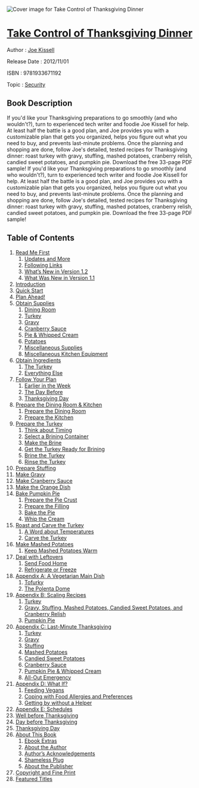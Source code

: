 ![Cover image for Take Control of Thanksgiving Dinner](https://imgdetail.ebookreading.net/cover/cover/security/EB9781933671192.jpg)

[Take Control of Thanksgiving Dinner](https://ebookreading.net/view/book/Take+Control+of+Thanksgiving+Dinner-EB9781933671192_1.html "Take Control of Thanksgiving Dinner")
====================================================================================================================

Author : [Joe Kissell](https://ebookreading.net/search/author/Joe+Kissell)

Release Date : 2012/11/01

ISBN : 9781933671192

Topic : [Security](https://ebookreading.net/search/category/security)

Book Description
-----------------

If you'd like your Thanksgiving preparations to go smoothly (and who wouldn't?), turn to experienced tech writer and foodie Joe Kissell for help. At least half the battle is a good plan, and Joe provides you with a customizable plan that gets you organized, helps you figure out what you need to buy, and prevents last-minute problems. Once the planning and shopping are done, follow Joe's detailed, tested recipes for Thanksgiving dinner: roast turkey with gravy, stuffing, mashed potatoes, cranberry relish, candied sweet potatoes, and pumpkin pie.
Download the free 33-page PDF sample!
              If you'd like your Thanksgiving preparations to go smoothly (and who wouldn't?), turn to experienced tech writer and foodie Joe Kissell for help. At least half the battle is a good plan, and Joe provides you with a customizable plan that gets you organized, helps you figure out what you need to buy, and prevents last-minute problems. Once the planning and shopping are done, follow Joe's detailed, tested recipes for Thanksgiving dinner: roast turkey with gravy, stuffing, mashed potatoes, cranberry relish, candied sweet potatoes, and pumpkin pie.
Download the free 33-page PDF sample!
              
Table of Contents
-----------------

1. [Read Me First](https://ebookreading.net/view/book/Take+Control+of+Thanksgiving+Dinner-EB9781933671192_1.html)
    1. [Updates and More](https://ebookreading.net/view/book/Take+Control+of+Thanksgiving+Dinner-EB9781933671192_1.html#chapter-1-sh1)
    1. [Following Links](https://ebookreading.net/view/book/Take+Control+of+Thanksgiving+Dinner-EB9781933671192_1.html#chapter-1-sh2)
    1. [What’s New in Version 1.2](https://ebookreading.net/view/book/Take+Control+of+Thanksgiving+Dinner-EB9781933671192_1.html#chapter-1-sh3)
    1. [What Was New in Version 1.1](https://ebookreading.net/view/book/Take+Control+of+Thanksgiving+Dinner-EB9781933671192_1.html#chapter-1-sh4)
1. [Introduction](https://ebookreading.net/view/book/Take+Control+of+Thanksgiving+Dinner-EB9781933671192_2.html)
1. [Quick Start](https://ebookreading.net/view/book/Take+Control+of+Thanksgiving+Dinner-EB9781933671192_3.html)
1. [Plan Ahead!](https://ebookreading.net/view/book/Take+Control+of+Thanksgiving+Dinner-EB9781933671192_4.html)
1. [Obtain Supplies](https://ebookreading.net/view/book/Take+Control+of+Thanksgiving+Dinner-EB9781933671192_5.html)
    1. [Dining Room](https://ebookreading.net/view/book/Take+Control+of+Thanksgiving+Dinner-EB9781933671192_5.html#chapter-5-sh1)
    1. [Turkey](https://ebookreading.net/view/book/Take+Control+of+Thanksgiving+Dinner-EB9781933671192_5.html#chapter-5-sh2)
    1. [Gravy](https://ebookreading.net/view/book/Take+Control+of+Thanksgiving+Dinner-EB9781933671192_5.html#chapter-5-sh3)
    1. [Cranberry Sauce](https://ebookreading.net/view/book/Take+Control+of+Thanksgiving+Dinner-EB9781933671192_5.html#chapter-5-sh4)
    1. [Pie &amp; Whipped Cream](https://ebookreading.net/view/book/Take+Control+of+Thanksgiving+Dinner-EB9781933671192_5.html#chapter-5-sh5)
    1. [Potatoes](https://ebookreading.net/view/book/Take+Control+of+Thanksgiving+Dinner-EB9781933671192_5.html#chapter-5-sh6)
    1. [Miscellaneous Supplies](https://ebookreading.net/view/book/Take+Control+of+Thanksgiving+Dinner-EB9781933671192_5.html#chapter-5-sh7)
    1. [Miscellaneous Kitchen Equipment](https://ebookreading.net/view/book/Take+Control+of+Thanksgiving+Dinner-EB9781933671192_5.html#chapter-5-sh8)
1. [Obtain Ingredients](https://ebookreading.net/view/book/Take+Control+of+Thanksgiving+Dinner-EB9781933671192_6.html)
    1. [The Turkey](https://ebookreading.net/view/book/Take+Control+of+Thanksgiving+Dinner-EB9781933671192_6.html#chapter-6-sh1)
    1. [Everything Else](https://ebookreading.net/view/book/Take+Control+of+Thanksgiving+Dinner-EB9781933671192_6.html#chapter-6-sh2)
1. [Follow Your Plan](https://ebookreading.net/view/book/Take+Control+of+Thanksgiving+Dinner-EB9781933671192_7.html)
    1. [Earlier in the Week](https://ebookreading.net/view/book/Take+Control+of+Thanksgiving+Dinner-EB9781933671192_7.html#chapter-7-sh1)
    1. [The Day Before](https://ebookreading.net/view/book/Take+Control+of+Thanksgiving+Dinner-EB9781933671192_7.html#chapter-7-sh2)
    1. [Thanksgiving Day](https://ebookreading.net/view/book/Take+Control+of+Thanksgiving+Dinner-EB9781933671192_7.html#chapter-7-sh3)
1. [Prepare the Dining Room &amp; Kitchen](https://ebookreading.net/view/book/Take+Control+of+Thanksgiving+Dinner-EB9781933671192_8.html)
    1. [Prepare the Dining Room](https://ebookreading.net/view/book/Take+Control+of+Thanksgiving+Dinner-EB9781933671192_8.html#chapter-8-sh1)
    1. [Prepare the Kitchen](https://ebookreading.net/view/book/Take+Control+of+Thanksgiving+Dinner-EB9781933671192_8.html#chapter-8-sh2)
1. [Prepare the Turkey](https://ebookreading.net/view/book/Take+Control+of+Thanksgiving+Dinner-EB9781933671192_9.html)
    1. [Think about Timing](https://ebookreading.net/view/book/Take+Control+of+Thanksgiving+Dinner-EB9781933671192_9.html#chapter-9-sh1)
    1. [Select a Brining Container](https://ebookreading.net/view/book/Take+Control+of+Thanksgiving+Dinner-EB9781933671192_9.html#chapter-9-sh2)
    1. [Make the Brine](https://ebookreading.net/view/book/Take+Control+of+Thanksgiving+Dinner-EB9781933671192_9.html#chapter-9-sh3)
    1. [Get the Turkey Ready for Brining](https://ebookreading.net/view/book/Take+Control+of+Thanksgiving+Dinner-EB9781933671192_9.html#chapter-9-sh4)
    1. [Brine the Turkey](https://ebookreading.net/view/book/Take+Control+of+Thanksgiving+Dinner-EB9781933671192_9.html#chapter-9-sh5)
    1. [Rinse the Turkey](https://ebookreading.net/view/book/Take+Control+of+Thanksgiving+Dinner-EB9781933671192_9.html#chapter-9-sh6)
1. [Prepare Stuffing](https://ebookreading.net/view/book/Take+Control+of+Thanksgiving+Dinner-EB9781933671192_10.html)
1. [Make Gravy](https://ebookreading.net/view/book/Take+Control+of+Thanksgiving+Dinner-EB9781933671192_11.html)
1. [Make Cranberry Sauce](https://ebookreading.net/view/book/Take+Control+of+Thanksgiving+Dinner-EB9781933671192_12.html)
1. [Make the Orange Dish](https://ebookreading.net/view/book/Take+Control+of+Thanksgiving+Dinner-EB9781933671192_13.html)
1. [Bake Pumpkin Pie](https://ebookreading.net/view/book/Take+Control+of+Thanksgiving+Dinner-EB9781933671192_14.html)
    1. [Prepare the Pie Crust](https://ebookreading.net/view/book/Take+Control+of+Thanksgiving+Dinner-EB9781933671192_14.html#chapter-14-sh1)
    1. [Prepare the Filling](https://ebookreading.net/view/book/Take+Control+of+Thanksgiving+Dinner-EB9781933671192_14.html#chapter-14-sh2)
    1. [Bake the Pie](https://ebookreading.net/view/book/Take+Control+of+Thanksgiving+Dinner-EB9781933671192_14.html#chapter-14-sh3)
    1. [Whip the Cream](https://ebookreading.net/view/book/Take+Control+of+Thanksgiving+Dinner-EB9781933671192_14.html#chapter-14-sh4)
1. [Roast and Carve the Turkey](https://ebookreading.net/view/book/Take+Control+of+Thanksgiving+Dinner-EB9781933671192_15.html)
    1. [A Word about Temperatures](https://ebookreading.net/view/book/Take+Control+of+Thanksgiving+Dinner-EB9781933671192_15.html#chapter-15-sh1)
    1. [Carve the Turkey](https://ebookreading.net/view/book/Take+Control+of+Thanksgiving+Dinner-EB9781933671192_15.html#chapter-15-sh2)
1. [Make Mashed Potatoes](https://ebookreading.net/view/book/Take+Control+of+Thanksgiving+Dinner-EB9781933671192_16.html)
    1. [Keep Mashed Potatoes Warm](https://ebookreading.net/view/book/Take+Control+of+Thanksgiving+Dinner-EB9781933671192_16.html#chapter-16-sh1)
1. [Deal with Leftovers](https://ebookreading.net/view/book/Take+Control+of+Thanksgiving+Dinner-EB9781933671192_17.html)
    1. [Send Food Home](https://ebookreading.net/view/book/Take+Control+of+Thanksgiving+Dinner-EB9781933671192_17.html#chapter-17-sh1)
    1. [Refrigerate or Freeze](https://ebookreading.net/view/book/Take+Control+of+Thanksgiving+Dinner-EB9781933671192_17.html#chapter-17-sh2)
1. [Appendix A: A Vegetarian Main Dish](https://ebookreading.net/view/book/Take+Control+of+Thanksgiving+Dinner-EB9781933671192_18.html)
    1. [Tofurky](https://ebookreading.net/view/book/Take+Control+of+Thanksgiving+Dinner-EB9781933671192_18.html#chapter-18-sh1)
    1. [The Polenta Dome](https://ebookreading.net/view/book/Take+Control+of+Thanksgiving+Dinner-EB9781933671192_18.html#chapter-18-sh2)
1. [Appendix B: Scaling Recipes](https://ebookreading.net/view/book/Take+Control+of+Thanksgiving+Dinner-EB9781933671192_19.html)
    1. [Turkey](https://ebookreading.net/view/book/Take+Control+of+Thanksgiving+Dinner-EB9781933671192_19.html#chapter-19-sh1)
    1. [Gravy, Stuffing, Mashed Potatoes, Candied Sweet Potatoes, and Cranberry Relish](https://ebookreading.net/view/book/Take+Control+of+Thanksgiving+Dinner-EB9781933671192_19.html#chapter-19-sh2)
    1. [Pumpkin Pie](https://ebookreading.net/view/book/Take+Control+of+Thanksgiving+Dinner-EB9781933671192_19.html#chapter-19-sh3)
1. [Appendix C: Last-Minute Thanksgiving](https://ebookreading.net/view/book/Take+Control+of+Thanksgiving+Dinner-EB9781933671192_20.html)
    1. [Turkey](https://ebookreading.net/view/book/Take+Control+of+Thanksgiving+Dinner-EB9781933671192_20.html#chapter-20-sh1)
    1. [Gravy](https://ebookreading.net/view/book/Take+Control+of+Thanksgiving+Dinner-EB9781933671192_20.html#chapter-20-sh2)
    1. [Stuffing](https://ebookreading.net/view/book/Take+Control+of+Thanksgiving+Dinner-EB9781933671192_20.html#chapter-20-sh3)
    1. [Mashed Potatoes](https://ebookreading.net/view/book/Take+Control+of+Thanksgiving+Dinner-EB9781933671192_20.html#chapter-20-sh4)
    1. [Candied Sweet Potatoes](https://ebookreading.net/view/book/Take+Control+of+Thanksgiving+Dinner-EB9781933671192_20.html#chapter-20-sh5)
    1. [Cranberry Sauce](https://ebookreading.net/view/book/Take+Control+of+Thanksgiving+Dinner-EB9781933671192_20.html#chapter-20-sh6)
    1. [Pumpkin Pie &amp; Whipped Cream](https://ebookreading.net/view/book/Take+Control+of+Thanksgiving+Dinner-EB9781933671192_20.html#chapter-20-sh7)
    1. [All-Out Emergency](https://ebookreading.net/view/book/Take+Control+of+Thanksgiving+Dinner-EB9781933671192_20.html#chapter-20-sh8)
1. [Appendix D: What If?](https://ebookreading.net/view/book/Take+Control+of+Thanksgiving+Dinner-EB9781933671192_21.html)
    1. [Feeding Vegans](https://ebookreading.net/view/book/Take+Control+of+Thanksgiving+Dinner-EB9781933671192_21.html#chapter-21-sh1)
    1. [Coping with Food Allergies and Preferences](https://ebookreading.net/view/book/Take+Control+of+Thanksgiving+Dinner-EB9781933671192_21.html#chapter-21-sh2)
    1. [Getting by without a Helper](https://ebookreading.net/view/book/Take+Control+of+Thanksgiving+Dinner-EB9781933671192_21.html#chapter-21-sh3)
1. [Appendix E: Schedules](https://ebookreading.net/view/book/Take+Control+of+Thanksgiving+Dinner-EB9781933671192_22.html)
1. [Well before Thanksgiving](https://ebookreading.net/view/book/Take+Control+of+Thanksgiving+Dinner-EB9781933671192_23.html)
1. [Day before Thanksgiving](https://ebookreading.net/view/book/Take+Control+of+Thanksgiving+Dinner-EB9781933671192_24.html)
1. [Thanksgiving Day](https://ebookreading.net/view/book/Take+Control+of+Thanksgiving+Dinner-EB9781933671192_25.html)
1. [About This Book](https://ebookreading.net/view/book/Take+Control+of+Thanksgiving+Dinner-EB9781933671192_26.html)
    1. [Ebook Extras](https://ebookreading.net/view/book/Take+Control+of+Thanksgiving+Dinner-EB9781933671192_26.html#chapter-26-sh1)
    1. [About the Author](https://ebookreading.net/view/book/Take+Control+of+Thanksgiving+Dinner-EB9781933671192_26.html#chapter-26-sh2)
    1. [Author’s Acknowledgements](https://ebookreading.net/view/book/Take+Control+of+Thanksgiving+Dinner-EB9781933671192_26.html#chapter-26-sh3)
    1. [Shameless Plug](https://ebookreading.net/view/book/Take+Control+of+Thanksgiving+Dinner-EB9781933671192_26.html#chapter-26-sh4)
    1. [About the Publisher](https://ebookreading.net/view/book/Take+Control+of+Thanksgiving+Dinner-EB9781933671192_26.html#chapter-26-sh5)
1. [Copyright and Fine Print](https://ebookreading.net/view/book/Take+Control+of+Thanksgiving+Dinner-EB9781933671192_27.html)
1. [Featured Titles](https://ebookreading.net/view/book/Take+Control+of+Thanksgiving+Dinner-EB9781933671192_28.html)
